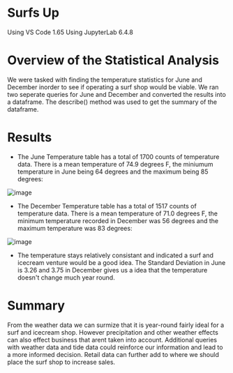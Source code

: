 # Surfs Up

Using VS Code 1.65
Using JupyterLab 6.4.8

# Overview of the Statistical Analysis

We were tasked with finding the temperature statistics for June and December inorder to see if operating a surf shop would be viable. We ran two seperate queries for June and December and converted the results into a dataframe. The describe() method was used to get the summary of the dataframe.

# Results

- The June Temperature table has a total of 1700 counts of temperature data. There is a mean temperature of 74.9 degrees F, the miniumum temperature in June being 64 degrees and the maximum being 85 degrees:

![image](https://user-images.githubusercontent.com/96445453/156977473-8000e50a-5364-4260-a37d-3676f161065a.png)

- The December Temperature table has a total of 1517 counts of temperature data. There is a mean temperature of 71.0 degrees F, the minimum temperature recorded in December was 56 degrees and the maximum temperature was 83 degrees:

![image](https://user-images.githubusercontent.com/96445453/156977718-751699b9-5cc3-4487-b231-1d84643d0f74.png)

- The temperature stays relatively consistant and indicated a surf and icecream venture would be a good idea. The Standard Deviation in June is 3.26 and 3.75 in December gives us a idea that the temperature doesn't change much year round.

# Summary

From the weather data we can surmize that it is year-round fairly ideal for a surf and icecream shop. However precipitation and other weather effects can also effect business that arent taken into account. Additional queries with weather data and tide data could reinforce our information and lead to a more informed decision. Retail data can further add to where we should place the surf shop to increase sales.
